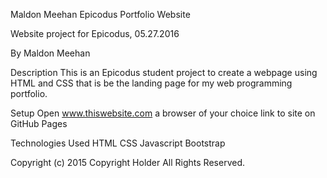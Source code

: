 Maldon Meehan Epicodus Portfolio Website

Website project for Epicodus, 05.27.2016

By Maldon Meehan

Description
This is an Epicodus student project to create a webpage using HTML and CSS that is be the landing page for my web programming portfolio.

Setup
Open www.thiswebsite.com a browser of your choice
link to site on GitHub Pages

Technologies Used
HTML
CSS
Javascript
Bootstrap

Copyright (c) 2015 Copyright Holder All Rights Reserved.

